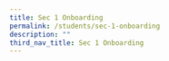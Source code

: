```yaml
---
title: Sec 1 Onboarding
permalink: /students/sec-1-onboarding
description: ""
third_nav_title: Sec 1 Onboarding
---
```




